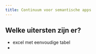 ```yaml
---
title: Continuum voor semantische apps
---
```


## Welke uitersten zijn er?
- excel met eenvoudige tabel
-
